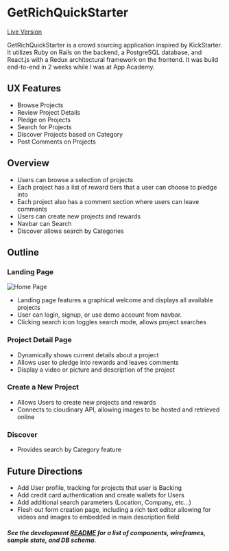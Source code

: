 # GetRichQuickStarter

[Live Version](https://getrichquickstarter.herokuapp.com/#/)

GetRichQuickStarter is a crowd sourcing application inspired by KickStarter. It utilizes Ruby on Rails on the backend, a PostgreSQL database, and React.js with a Redux architectural framework on the frontend. It was build end-to-end in 2 weeks while I was at App Academy.

## UX Features
  * Browse Projects
  * Review Project Details
  * Pledge on Projects
  * Search for Projects
  * Discover Projects based on Category
  * Post Comments on Projects

## Overview
  * Users can browse a selection of projects
  * Each project has a list of reward tiers that a user can choose to pledge into
  * Each project also has a comment section where users can leave comments
  * Users can create new projects and rewards
  * Navbar can Search
  * Discover allows search by Categories

## Outline

### Landing Page
  ![Home Page](https://github.com/mcittar/getrichquickstarter/blob/master/app/assets/images/home.png)
  * Landing page features a graphical welcome and displays all available projects
  * User can login, signup, or use demo account from navbar.
  * Clicking search icon toggles search mode, allows project searches

### Project Detail Page
  * Dynamically shows current details about a project
  * Allows user to pledge into rewards and leaves comments
  * Display a video or picture and description of the project

### Create a New Project
  * Allows Users to create new projects and rewards
  * Connects to cloudinary API, allowing images to be hosted and retrieved online

### Discover
  * Provides search by Category feature

## Future Directions
  * Add User profile, tracking for projects that user is Backing
  * Add credit card authentication and create wallets for Users
  * Add additional search parameters (Location, Company, etc...)
  * Flesh out form creation page, including a rich text editor allowing for videos and images to embedded in main description field

  ##### See the development [README](docs/README.md) for a list of components, wireframes, sample state, and DB schema.
